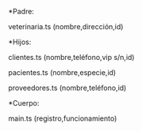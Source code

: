 *Padre:

veterinaria.ts (nombre,dirección,id) 

*Hijos:

clientes.ts (nombre,teléfono,vip s/n,id) 

pacientes.ts (nombre,especie,id)

proveedores.ts (nombre,teléfono,id)

*Cuerpo:

main.ts (registro,funcionamiento)
